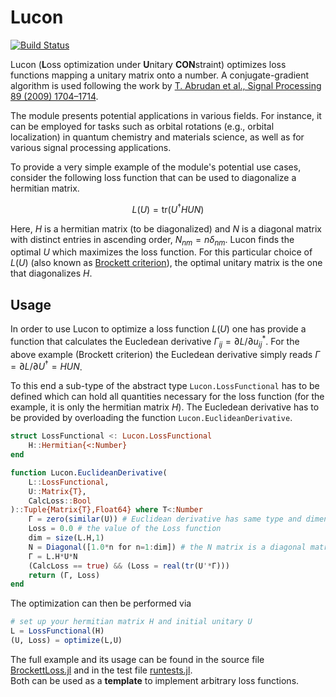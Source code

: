 # Lucon

[![Build Status](https://github.com/toschaefer/Lucon.jl/actions/workflows/CI.yml/badge.svg?branch=main)](https://github.com/toschaefer/Lucon.jl/actions/workflows/CI.yml?query=branch%3Amain)

Lucon (**L**oss optimization under **U**nitary **CON**straint) optimizes loss functions mapping a unitary matrix onto a number. A conjugate-gradient algorithm is used following the work by [T. Abrudan et al., Signal Processing 89 (2009) 1704–1714](https://dx.doi.org/10.1016/j.sigpro.2009.03.015).  

The module presents potential applications in various fields. For instance, it can be employed for tasks such as orbital rotations (e.g., orbital localization) in quantum chemistry and materials science, as well as for various signal processing applications. 

To provide a very simple example of the module's potential use cases, consider the following loss function that can be used to diagonalize a hermitian matrix.
```math
L(U) = \text{tr}(U^\dagger H U N)
```
Here, $H$ is a hermitian matrix (to be diagonalized) and $N$ is a diagonal matrix with distinct entries in ascending order, $N_{nm} = n\delta_{nm}$. Lucon finds the optimal $U$ which maximizes the loss function.  For this particular choice of $L(U)$ (also known as [Brockett criterion](https://doi.org/10.1016/0024-3795(91)90021-N)), the optimal unitary matrix is the one that diagonalizes $H$.

## Usage

In order to use Lucon to optimize a loss function $L(U)$ one has provide a function that calculates the Eucledean derivative $\Gamma_{ij} = \partial L / \partial u^*_{ij}$. For the above example (Brockett criterion) the Eucledean derivative simply reads $\Gamma = \partial L /\partial U^\dagger = H U N$.  

To this end a sub-type of the abstract type ```Lucon.LossFunctional``` has to be defined which can hold all quantities necessary for the loss function (for the example, it is only the hermitian matrix $H$).
The Eucledean derivative has to be provided by overloading the function ```Lucon.EuclideanDerivative```.

```julia
struct LossFunctional <: Lucon.LossFunctional
    H::Hermitian{<:Number}
end

function Lucon.EuclideanDerivative(
    L::LossFunctional,
    U::Matrix{T},
    CalcLoss::Bool
)::Tuple{Matrix{T},Float64} where T<:Number
    Γ = zero(similar(U)) # Euclidean derivative has same type and dimension as U
    Loss = 0.0 # the value of the Loss function
    dim = size(L.H,1)
    N = Diagonal([1.0*n for n=1:dim]) # the N matrix is a diagonal matrix with entries N_nn = n
    Γ = L.H*U*N
    (CalcLoss == true) && (Loss = real(tr(U'*Γ)))
    return (Γ, Loss)
end
```
The optimization can then be performed via
```julia
# set up your hermitian matrix H and initial unitary U
L = LossFunctional(H)
(U, Loss) = optimize(L,U)
```
The full example and its usage can be found in the source file [BrockettLoss.jl](src/BrockettLoss.jl) and in the test file [runtests.jl](test/runtests.jl).  
Both can be used as a **template** to implement arbitrary loss functions.
